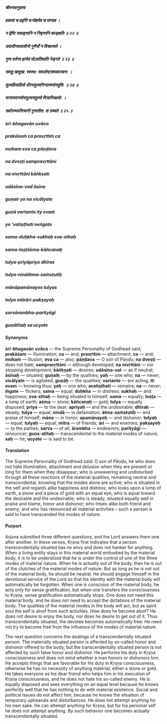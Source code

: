 ##### श्रीभगवानुवाच
##### प्रकाशं च प्रवृत्तिं च मोहमेव च पाण्डव ।
##### न द्वेष्टि सम्प्रवृत्तानि न निवृत्तानि काङ्क्षति ॥ २२ ॥
##### उदासीनवदासीनो गुणैर्यो न विचाल्यते ।
##### गुणा वर्तन्त इत्येवं योऽवतिष्ठति नेङ्गते ॥ २३ ॥
##### समदु:खसुख: स्वस्थ: समलोष्टाश्मकाञ्चन: ।
##### तुल्यप्रियाप्रियो धीरस्तुल्यनिन्दात्मसंस्तुति: ॥ २४ ॥
##### मानापमानयोस्तुल्यस्तुल्यो मित्रारिपक्षयो: ।
##### सर्वारम्भपरित्यागी गुणातीत: स उच्यते ॥ २५ ॥

##### śrī-bhagavān uvāca
##### prakāśaṁ ca pravṛttiṁ ca
##### moham eva ca pāṇḍava
##### na dveṣṭi sampravṛttāni
##### na nivṛttāni kāṅkṣati

##### udāsīna-vad āsīno
##### guṇair yo na vicālyate
##### guṇā vartanta ity evaṁ
##### yo ’vatiṣṭhati neṅgate

##### sama-duḥkha-sukhaḥ sva-sthaḥ
##### sama-loṣṭāśma-kāñcanaḥ
##### tulya-priyāpriyo dhīras
##### tulya-nindātma-saṁstutiḥ

##### mānāpamānayos tulyas
##### tulyo mitrāri-pakṣayoḥ
##### sarvārambha-parityāgī
##### guṇātītaḥ sa ucyate

#### Synonyms

**śrī**-**bhagavān** **uvāca** — the Supreme Personality of Godhead said; **prakāśam** — illumination; **ca** — and; **pravṛttim** — attachment; **ca** — and; **moham** — illusion; **eva** **ca** — also; **pāṇḍava** — O son of Pāṇḍu; **na** **dveṣṭi** — does not hate; **sampravṛttāni** — although developed; **na** **nivṛttāni** — nor stopping development; **kāṅkṣati** — desires; **udāsīna**-**vat** — as if neutral; **āsīnaḥ** — situated; **guṇaiḥ** — by the qualities; **yaḥ** — one who; **na** — never; **vicālyate** — is agitated; **guṇāḥ** — the qualities; **vartante** — are acting; **iti** **evam** — knowing thus; **yaḥ** — one who; **avatiṣṭhati** — remains; **na** — never; **iṅgate** — flickers; **sama** — equal; **duḥkha** — in distress; **sukhaḥ** — and happiness; **sva**-**sthaḥ** — being situated in himself; **sama** — equally; **loṣṭa** — a lump of earth; **aśma** — stone; **kāñcanaḥ** — gold; **tulya** — equally disposed; **priya** — to the dear; **apriyaḥ** — and the undesirable; **dhīraḥ** — steady; **tulya** — equal; **nindā** — in defamation; **ātma**-**saṁstutiḥ** — and praise of himself; **māna** — in honor; **apamānayoḥ** — and dishonor; **tulyaḥ** — equal; **tulyaḥ** — equal; **mitra** — of friends; **ari** — and enemies; **pakṣayoḥ** — to the parties; **sarva** — of all; **ārambha** — endeavors; **parityāgī** — renouncer; **guṇa**-**atītaḥ** — transcendental to the material modes of nature; **saḥ** — he; **ucyate** — is said to be.

#### Translation

The Supreme Personality of Godhead said: O son of Pāṇḍu, he who does not hate illumination, attachment and delusion when they are present or long for them when they disappear; who is unwavering and undisturbed through all these reactions of the material qualities, remaining neutral and transcendental, knowing that the modes alone are active; who is situated in the self and regards alike happiness and distress; who looks upon a lump of earth, a stone and a piece of gold with an equal eye; who is equal toward the desirable and the undesirable; who is steady, situated equally well in praise and blame, honor and dishonor; who treats alike both friend and enemy; and who has renounced all material activities – such a person is said to have transcended the modes of nature.

#### Purport

Arjuna submitted three different questions, and the Lord answers them one after another. In these verses, Kṛṣṇa first indicates that a person transcendentally situated has no envy and does not hanker for anything. When a living entity stays in this material world embodied by the material body, it is to be understood that he is under the control of one of the three modes of material nature. When he is actually out of the body, then he is out of the clutches of the material modes of nature. But as long as he is not out of the material body, he should be neutral. He should engage himself in the devotional service of the Lord so that his identity with the material body will automatically be forgotten. When one is conscious of the material body, he acts only for sense gratification, but when one transfers the consciousness to Kṛṣṇa, sense gratification automatically stops. One does not need this material body, and he does not need to accept the dictations of the material body. The qualities of the material modes in the body will act, but as spirit soul the self is aloof from such activities. How does he become aloof? He does not desire to enjoy the body, nor does he desire to get out of it. Thus transcendentally situated, the devotee becomes automatically free. He need not try to become free from the influence of the modes of material nature.

The next question concerns the dealings of a transcendentally situated person. The materially situated person is affected by so-called honor and dishonor offered to the body, but the transcendentally situated person is not affected by such false honor and dishonor. He performs his duty in Kṛṣṇa consciousness and does not mind whether a man honors or dishonors him. He accepts things that are favorable for his duty in Kṛṣṇa consciousness, otherwise he has no necessity of anything material, either a stone or gold. He takes everyone as his dear friend who helps him in his execution of Kṛṣṇa consciousness, and he does not hate his so-called enemy. He is equally disposed and sees everything on an equal level because he knows perfectly well that he has nothing to do with material existence. Social and political issues do not affect him, because he knows the situation of temporary upheavals and disturbances. He does not attempt anything for his own sake. He can attempt anything for Kṛṣṇa, but for his personal self he does not attempt anything. By such behavior one becomes actually transcendentally situated.